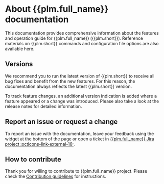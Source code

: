 # About {{plm.full_name}} documentation

This documentation provides comprehensive information about the features and operation guide for {{plm.full_name}} ({{plm.short}}). Reference materials on {{plm.short}} commands and configuration file options are also available here.

## Versions

We recommend you to run the latest version of {{plm.short}} to receive all bug fixes and benefit from the new features. For this reason, the documentation always reflects the latest {{plm.short}} version. 

To track feature changes, an additional version indication is added where a feature appeared or a change was introduced. Please also take a look at the release notes for detailed information.

## Report an issue or request a change

To report an issue with the documentation, leave your feedback using the widget at the bottom of the page or open a ticket in [{{plm.full_name}} Jira project :octicons-link-external-16:](https://perconadev.atlassian.net/jira/software/c/projects/PLM/issues).

## How to contribute

Thank you for willing to contribute to {{plm.full_name}} project. Please check the [Contribution guidelines](reference/contributing.md) for  instructions.

